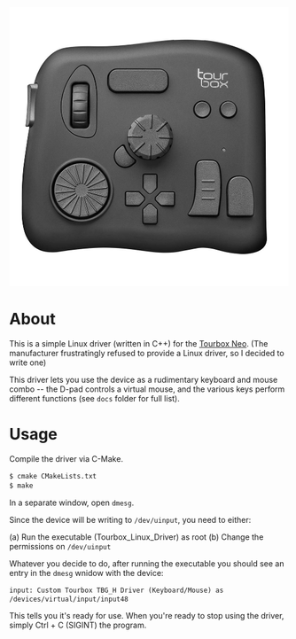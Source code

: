 ![Tourbox Stock image](./docs/tourbox-stock-image.jpg)

# About

This is a simple Linux driver (written in C++) for the [Tourbox Neo](https://www.tourboxtech.com/en/product.html). (The manufacturer frustratingly refused to provide a Linux driver, so I decided to write one)

This driver lets you use the device as a rudimentary keyboard and mouse combo -- the D-pad controls a virtual mouse, and the various keys perform different functions (see `docs` folder for full list).

# Usage

Compile the driver via C-Make.

```bash
$ cmake CMakeLists.txt
$ make
```

In a separate window, open `dmesg`.

Since the device will be writing to `/dev/uinput`, you need to either:

(a) Run the executable (Tourbox_Linux_Driver) as root
(b) Change the permissions on `/dev/uinput`

Whatever you decide to do, after running the executable you should see an entry in the `dmesg` wnidow with the device:

```
input: Custom Tourbox TBG_H Driver (Keyboard/Mouse) as /devices/virtual/input/input48
```

This tells you it's ready for use. When you're ready to stop using the driver, simply Ctrl + C (SIGINT) the program.